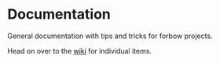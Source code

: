# Documentation
General documentation with tips and tricks for forbow projects.

Head on over to the [wiki](https://github.com/forbow-lab/documentation/wiki) for individual items.
